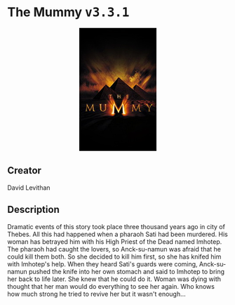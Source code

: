 
# The Mummy <kbd>v3.3.1</kbd>

<center>
  <img src="./cover-1024.jpg"/>
</center>

## Creator
David Levithan

## Description
<p>Dramatic events of this story took place three thousand years ago in city of Thebes. All this had happened when a pharaoh Sati had been murdered. His woman has betrayed him with his High Priest of the Dead named Imhotep. The pharaoh had caught the lovers, so Anck-su-namun was afraid that he could kill them both. So she decided to kill him first, so she has knifed him with Imhotep's help. When they heard Sati's guards were coming, Anck-su-namun pushed the knife into her own stomach and said to Imhotep to bring her back to life later. She knew that he could do it. Woman was dying with thought that her man would do everything to see her again. Who knows how much strong he tried to revive her but it wasn't enough…</p>
